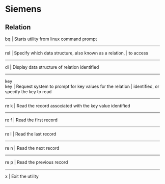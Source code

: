 # Siemens

## Relation

bq                              | Starts utility from linux command prompt
___________________________________________________________________________________________
rel <relation name>             | Specify which data structure, also known as a relation, 
                                | to access
___________________________________________________________________________________________
di                              | Display data structure of relation identified
___________________________________________________________________________________________
key                              
key <key values>                | Request system to prompt for key values for the relation 
                                | identified, or specify the key to  read
___________________________________________________________________________________________
re k                            | Read the record associated with the key value identified
___________________________________________________________________________________________
re f                            | Read the first record
___________________________________________________________________________________________
re l                            | Read the last record
___________________________________________________________________________________________
re n                            | Read the next record
___________________________________________________________________________________________
re p                            | Read the previous record
___________________________________________________________________________________________
x                               | Exit the utility